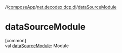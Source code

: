 //[composeApp](../../index.md)/[net.decodex.dcp.di](index.md)/[dataSourceModule](data-source-module.md)

# dataSourceModule

[common]\
val [dataSourceModule](data-source-module.md): Module
